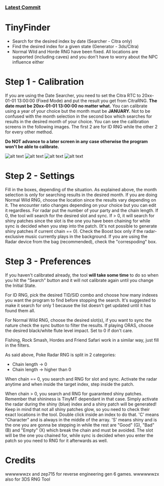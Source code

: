 ### [Latest Commit](https://drive.google.com/uc?id=1cL8uwdcl-Bs34QZTpYAXNalwq-5_708-&export=download)

# TinyFinder

- Search for the desired index by date (Searcher - Citra only)
- Find the desired index for a given state (Generator - 3ds/Citra)
- Normal Wild and Horde RNG have been fixed. All locations are supported (including caves) and you don't have to worry about the NPC influence either

# Step 1 - Calibration

If you are using the Date Searcher, you need to set the Citra RTC to 20xx-01-01 13:00:00 (Fixed Mode) and put the result you get from CitraRNG.
**The date must be 20xx-01-01 13:00:00 no matter what.** You can calibrate using a year of your choice but the month must be **JANUARY.** Not to be confused with the month selection in the second box which searches for results in the desired month of your choice.
You can see the calibration screens in the following images. The first 2 are for ID RNG while the other 2 for every other method. 

**Do NOT advance to a later screen in any case otherwise the program won't be able to calibrate.**

![alt text](https://i.imgur.com/ErdQIpn.png) 
![alt text](https://i.imgur.com/QeYvYQV.png)
![alt text](https://i.imgur.com/oh7Fu7b.png) ![alt text](https://i.imgur.com/l8SLKbb.png)

# Step 2 - Settings

Fill in the boxes, depending of the situation. As explained above, the month selection is only for searching results in the desired month. If you are doing Normal Wild RNG, choose the location since the results vary depending on it. The encounter ratio changes depending on your choice but you can edit it regardless. For radar put the number of your party and the chain length. If 0, the tool will search for the desired slot and sync. If > 0, it will search for shiny patches since the slot is the one you have been chaining for while sync is decided when you step into the patch. (It's not possible to generate shiny patches if current chain == 0). Check the Boost box only if the radar-exclusive music currently plays in the background. If you are using the Radar device from the bag (recommended), check the "correspoding" box.


# Step 3 - Preferences

If you haven't calibrated already, the tool **will take some time** to do so when you hit the "Search" button and it will not calibrate again until you change the Initial State.

For ID RNG, pick the desired TID/SID combo and choose how many indexes you want the program to find before stopping the search. It's suggested to make it search for only 1 because the list doesn't get updated until it has found them all.

For Normal Wild RNG, choose the desired slot(s), if you want to sync the nature check the sync button to filter the results. If playing ORAS, choose the desired black/white flute level impact. Set to 0 if don't care.

Fishing, Rock Smash, Hordes and Friend Safari work in a similar way, just fill in the filters.

As said above, Poke Radar RNG is split in 2 categories:
- Chain length -> 0 
- Chain length -> higher than 0

When chain == 0, you search and RNG for slot and sync. Activate the radar anytime and when inside the target index, step inside the patch.

When chain > 0, you search and RNG for guaranteed shiny patches. Remember that shininess is TinyMT dependant in that case. Simply activate the radar during the shiny (blue) index and a shiny patch will be generated! Keep in mind that not all shiny patches glow, so you need to check their exact locations in the tool. Double click inside an index to do that. 'C' means "Character" and is always in the middle of the array. 'S' means shiny and is the one you are gonna be stepping in while the rest are "Good" (G), "Bad" (B) and "Empty" (X) which break the chain and must be avoided. The slot will be the one you chained for, while sync is decided when you enter the patch so you need to RNG for it afterwards as well.

# Credits
wwwwwwzx and zep715 for reverse engineering gen 6 games. wwwwwwzx also for 3DS RNG Tool
